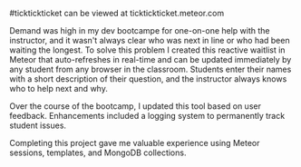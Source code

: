 #ticktickticket can be viewed at ticktickticket.meteor.com

Demand was high in my dev bootcampe for one-on-one help with the instructor, and it wasn't always clear who was next in line or who had been waiting the longest. To solve this problem I created this reactive waitlist in Meteor that auto-refreshes in real-time and can be updated immediately by any student from any browser in the classroom. Students enter their names with a short description of their question, and the instructor always knows who to help next and why.

Over the course of the bootcamp, I updated this tool based on user feedback. Enhancements included a logging system to permanently track student issues. 

Completing this project gave me valuable experience using Meteor sessions, templates, and MongoDB collections. 
